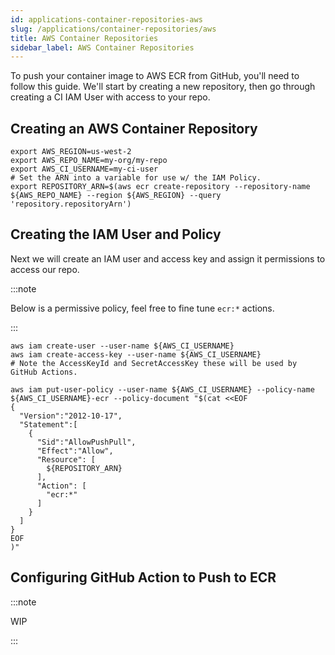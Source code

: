 ```yaml
---
id: applications-container-repositories-aws
slug: /applications/container-repositories/aws
title: AWS Container Repositories
sidebar_label: AWS Container Repositories
---
```


To push your container image to AWS ECR from GitHub, you'll need to follow this guide. We'll start by creating a new repository, then go through creating a CI IAM User with access to your repo.

## Creating an AWS Container Repository

```shell
export AWS_REGION=us-west-2
export AWS_REPO_NAME=my-org/my-repo
export AWS_CI_USERNAME=my-ci-user
# Set the ARN into a variable for use w/ the IAM Policy.
export REPOSITORY_ARN=$(aws ecr create-repository --repository-name ${AWS_REPO_NAME} --region ${AWS_REGION} --query 'repository.repositoryArn')
```

## Creating the IAM User and Policy

Next we will create an IAM user and access key and assign it permissions to access our repo.

:::note

Below is a permissive policy, feel free to fine tune `ecr:*` actions.

:::

```shell
aws iam create-user --user-name ${AWS_CI_USERNAME}
aws iam create-access-key --user-name ${AWS_CI_USERNAME}
# Note the AccessKeyId and SecretAccessKey these will be used by GitHub Actions.

aws iam put-user-policy --user-name ${AWS_CI_USERNAME} --policy-name ${AWS_CI_USERNAME}-ecr --policy-document "$(cat <<EOF
{
  "Version":"2012-10-17",
  "Statement":[
    {
      "Sid":"AllowPushPull",
      "Effect":"Allow",
      "Resource": [
        ${REPOSITORY_ARN}
      ],
      "Action": [
        "ecr:*"
      ]
    }
  ]
}
EOF
)"
```

## Configuring GitHub Action to Push to ECR

:::note

WIP

:::
